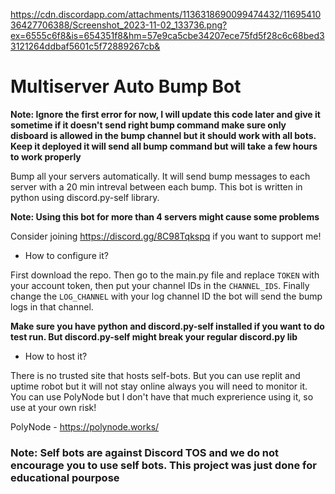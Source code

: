 https://cdn.discordapp.com/attachments/1136318690099474432/1169541036427706388/Screenshot_2023-11-02_133736.png?ex=6555c6f8&is=654351f8&hm=57e9ca5cbe34207ece75fd5f28c6c68bed33121264ddbaf5601c5f72889267cb&

# Multiserver Auto Bump Bot

**Note: Ignore the first error for now, I will update this code later and give it sometime if it doesn't send right bump command make sure only disboard is allowed in the bump channel but it should work with all bots. Keep it deployed it will send all bump command but will take a few hours to work properly**

Bump all your servers automatically. It will send bump messages to each server with a 20 min intreval between each bump.
This bot is written in python using discord.py-self library.

**Note: Using this bot for more than 4 servers might cause some problems**

Consider joining https://discord.gg/8C98Tqkspq if you want to support me!

- How to configure it?

First download the repo. Then go to the main.py file and replace `TOKEN` with your account token, then put your channel IDs in the `CHANNEL_IDS`. Finally change the `LOG_CHANNEL` with your log channel ID the bot will send the bump logs in that channel.

**Make sure you have python and discord.py-self installed if you want to do test run. But discord.py-self might break your regular discord.py lib**

- How to host it?

There is no trusted site that hosts self-bots. But you can use replit and uptime robot but it will not stay online always you will need to monitor it. You can use PolyNode but I don't have that much exprerience using it, so use at your own risk!

PolyNode - https://polynode.works/

### Note: Self bots are against Discord TOS and we do not encourage you to use self bots. This project was just done for educational pourpose
